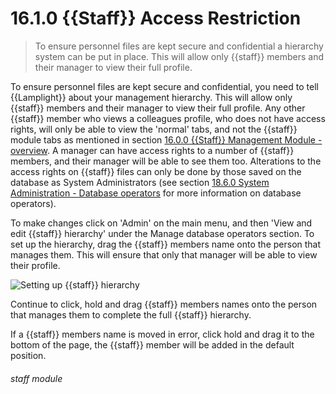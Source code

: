 # 16.1.0    {{Staff}} Access Restriction

> To ensure personnel files are kept secure and confidential a hierarchy system can be put in place. This will allow only {{staff}} members and their manager to view their full profile. 

To ensure personnel files are kept secure and confidential, you need to tell {{Lamplight}} about your management hierarchy. This will allow only {{staff}} members and their manager to view their full profile. Any other {{staff}} member who views a colleagues profile, who does not have access rights, will only be able to view the 'normal' tabs, and not the {{staff}} module tabs as mentioned in section [16.0.0  {{Staff}} Management Module - overview](/help/index/v/{{version}}/p/16.0.0). A manager can have access rights to a number of {{staff}} members, and their manager will be able to see them too. Alterations to the access rights on {{staff}} files can only be done by those saved on the database as System Administrators (see section [18.6.0  System Administration - Database operators](/help/index/v/{{version}}/p/18.6.0) for more information on database operators).

To make changes click on 'Admin' on the main menu, and then 'View and edit {{staff}} hierarchy' under the Manage database operators section. To set up the hierarchy, drag the {{staff}} members name onto the person that manages them. This will ensure that only that manager will be able to view their profile. 

![Setting up {{staff}} hierarchy]({{imgpath}}120a.png)

Continue to click, hold and drag {{staff}} members names onto the person that manages them to complete the full {{staff}} hierarchy.

If a {{staff}} members name is moved in error, click hold and drag it to the bottom of the page, the {{staff}} member will be added in the default position. 

###### staff module

